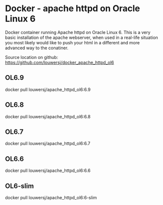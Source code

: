# Docker - apache httpd on Oracle Linux 6
Docker container running Apache httpd on Oracle Linux 6. This is a very basic installation of the apache webserver, when used in a real-life situation you most likely would like to push your html in a different and more advanced way to the conatiner. 

Source location on github: https://github.com/louwersj/docker_apache_httpd_ol6


## OL6.9
docker pull louwersj/apache_httpd_ol6:6.9

## OL6.8
docker pull louwersj/apache_httpd_ol6:6.8

## OL6.7
docker pull louwersj/apache_httpd_ol6:6.7

## OL6.6
docker pull louwersj/apache_httpd_ol6:6.6

## OL6-slim
docker pull louwersj/apache_httpd_ol6:6-slim
